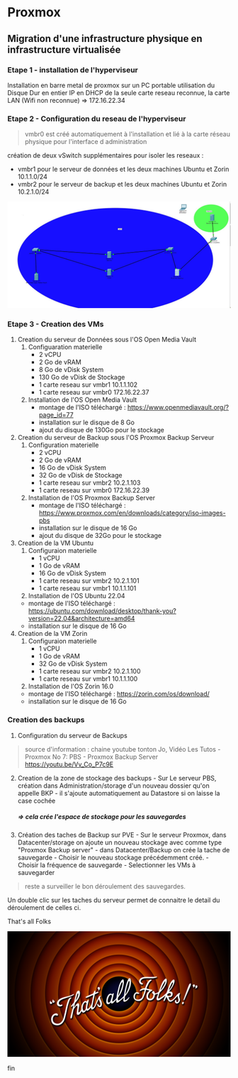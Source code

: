 # Proxmox

## Migration d'une infrastructure physique en infrastructure virtualisée

### Etape 1 - installation de l'hyperviseur
Installation en barre metal de proxmox sur un PC portable
utilisation du Disque Dur en entier
IP en DHCP de la seule carte reseau reconnue, la carte LAN (Wifi non reconnue) => 172.16.22.34

### Etape 2 - Configuration du reseau de l'hyperviseur

> vmbr0 est créé automatiquement à l'installation et lié à la carte réseau physique pour l'interface d administration

création de deux vSwitch supplémentaires pour isoler les reseaux : 

- vmbr1 pour le serveur de données et les deux machines Ubuntu et Zorin 10.1.1.0/24
- vmbr2 pour le serveur de backup et les deux machines Ubuntu et Zorin 10.2.1.0/24

<p align="center">
<img src="/Images/Shema reseaux 1.jpg">
</p>

### Etape 3 - Creation des VMs

1. Creation du serveur de Données sous l'OS Open Media Vault
    1. Configuaration materielle
       - 2 vCPU
       - 2 Go de vRAM
       - 8 Go de vDisk System
       - 130 Go de vDisk de Stockage
       - 1 carte reseau sur vmbr1 10.1.1.102
       - 1 carte reseau sur vmbr0 172.16.22.37
    2. Installation de l'OS Open Media Vault
       - montage de l'ISO téléchargé : https://www.openmediavault.org/?page_id=77
       - installation sur le disque de 8 Go
       - ajout du disque de 130Go pour le stockage
2. Creation du serveur de Backup sous l'OS Proxmox Backup Serveur
   1. Configuration materielle
       - 2 vCPU
       - 2 Go de vRAM
       - 16 Go de vDisk System
       - 32 Go de vDisk de Stockage
       - 1 carte reseau sur vmbr2 10.2.1.103
       - 1 carte reseau sur vmbr0 172.16.22.39
    1. Installation de l'OS Proxmox Backup Server
       - montage de l'ISO téléchargé : https://www.proxmox.com/en/downloads/category/iso-images-pbs
       - installation sur le disque de 16 Go
       - ajout du disque de 32Go pour le stockage
3. Creation de la VM Ubuntu
   1. Configuraion materielle
      - 1 vCPU
      - 1 Go de vRAM
      - 16 Go de vDisk System
      - 1 carte reseau sur vmbr2 10.2.1.101
      - 1 carte reseau sur vmbr1 10.1.1.101
    1. Installation de l'OS Ubuntu 22.04
      - montage de l'ISO téléchargé : https://ubuntu.com/download/desktop/thank-you?version=22.04&architecture=amd64
      - installation sur le disque de 16 Go
4. Creation de la VM Zorin
   1. Configuraion materielle
      - 1 vCPU
      - 1 Go de vRAM
      - 32 Go de vDisk System
      - 1 carte reseau sur vmbr2 10.2.1.100
      - 1 carte reseau sur vmbr1 10.1.1.100
    1. Installation de l'OS Zorin 16.0
      - montage de l'ISO téléchargé : https://zorin.com/os/download/
      - installation sur le disque de 16 Go

### Creation des backups
1. Configuration du serveur de Backups

  > source d'information : chaine youtube tonton Jo, Vidéo Les Tutos - Proxmox No 7: PBS - Proxmox Backup Server
  > https://youtu.be/Vv_Co_P7c9E

2. Creation de la zone de stockage des backups
        - Sur Le serveur PBS, création dans Administration/storage d'un nouveau dossier qu'on appelle BKP
        - il s'ajoute automatiquement au Datastore si on laisse la case cochée
    ##### => cela crée l'espace de stockage pour les sauvegardes
3. Création des taches de Backup sur PVE
        - Sur le serveur Proxmox, dans Datacenter/storage on ajoute un nouveau stockage avec comme type "Proxmox Backup server"
        - dans Datacenter/Backup on crée la tache de sauvegarde
        - Choisir le nouveau stockage précédemment créé.
        - Choisir la fréquence de sauvegarde
        - Selectionner les VMs à sauvegarder 

> reste a surveiller le bon déroulement des sauvegardes.

Un double clic sur les taches du serveur permet de connaitre le detail du déroulement de celles ci.

That's all Folks

<p align="center">
<img src="/Images/thats-all-folks.webp">
</p>




  fin

